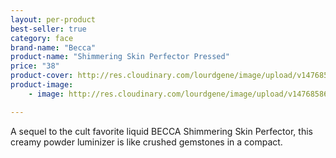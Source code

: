 ```yaml
---
layout: per-product
best-seller: true
category: face
brand-name: "Becca"
product-name: "Shimmering Skin Perfector Pressed"
price: "38"
product-cover: http://res.cloudinary.com/lourdgene/image/upload/v1476858610/face/Shimmering%20Skin%20Perfector%20Pressed/pressed-pearl550x550.jpg
product-image:
    - image: http://res.cloudinary.com/lourdgene/image/upload/v1476858610/face/Shimmering%20Skin%20Perfector%20Pressed/pressed-pearl550x550.jpg

---
```

A sequel to the cult favorite liquid BECCA Shimmering Skin Perfector, this creamy powder luminizer is like crushed gemstones in a compact.

